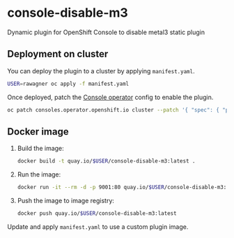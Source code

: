 # console-disable-m3
Dynamic plugin for OpenShift Console to disable metal3 static plugin

## Deployment on cluster

You can deploy the plugin to a cluster by applying `manifest.yaml`.

```sh
USER=rawagner oc apply -f manifest.yaml
```

Once deployed, patch the
[Console operator](https://github.com/openshift/console-operator)
config to enable the plugin.

```sh
oc patch consoles.operator.openshift.io cluster --patch '{ "spec": { "plugins": ["console-disable-m3"] } }' --type=merge
```

## Docker image

1. Build the image:
   ```sh
   docker build -t quay.io/$USER/console-disable-m3:latest .
   ```
2. Run the image:
   ```sh
   docker run -it --rm -d -p 9001:80 quay.io/$USER/console-disable-m3:latest
   ```
3. Push the image to image registry:
   ```sh
   docker push quay.io/$USER/console-disable-m3:latest
   ```

Update and apply `manifest.yaml` to use a custom plugin image.
